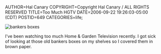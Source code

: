 AUTHOR=Hal Canary
COPYRIGHT=Copyright Hal Canary / ALL RIGHTS RESERVED
TITLE=Too Much HGTV
DATE=2006-09-22 19:26:03-05:00 (CDT)
POSTID=649
CATEGORIES=life;

![bankers boxes](https://halcanary.org/images/2006-09-22_bankers_boxes.jpg)

I've been watching too much Home & Garden Television recently. I got sick of looking at those old bankers boxes on my shelves so I covered them in brown paper.
